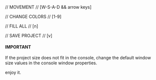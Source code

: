 // MOVEMENT //   [W-S-A-D && arrow keys]

// CHANGE COLORS //   [1-9]

// FILL ALL //   [n]

// SAVE PROJECT //   [v]


#### IMPORTANT ####

  If the project size does not fit in the console,
  change the default window size values
  in the console window properties.


enjoy it.
